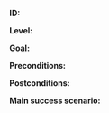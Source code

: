 **ID:**

**Level:**


**Goal:**

**Preconditions:**

**Postconditions:**

**Main success scenario:**
